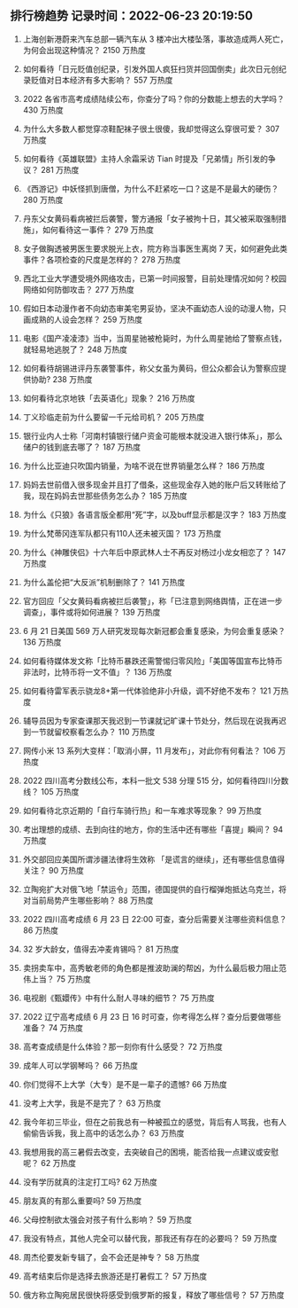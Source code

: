
## 排行榜趋势 记录时间：2022-06-23 20:19:50
  
  1. 上海创新港蔚来汽车总部一辆汽车从 3 楼冲出大楼坠落，事故造成两人死亡，为何会出现这种情况？ 2150 万热度
    
  2. 如何看待「日元贬值创纪录，引发外国人疯狂扫货并回国倒卖」此次日元创纪录贬值对日本经济有多大影响？ 557 万热度
    
  3. 2022 各省市高考成绩陆续公布，你查分了吗？你的分数能上想去的大学吗？ 430 万热度
    
  4. 为什么大多数人都觉穿凉鞋配袜子很土很傻，我却觉得这么穿很可爱？ 307 万热度
    
  5. 如何看待《英雄联盟》主持人余霜采访 Tian 时提及「兄弟情」所引发的争议？ 281 万热度
    
  6. 《西游记》中妖怪抓到唐僧，为什么不赶紧吃一口？这是不是最大的硬伤？ 280 万热度
    
  7. 丹东父女黄码看病被拦后袭警，警方通报「女子被拘十日，其父被采取强制措施」，如何看待这一事件？ 279 万热度
    
  8. 女子做胸透被男医生要求脱光上衣，院方称当事医生离岗 7 天，如何避免此类事件？各项检查的尺度是怎样的？ 278 万热度
    
  9. 西北工业大学遭受境外网络攻击，已第一时间报警，目前处理情况如何？校园网络如何防御攻击？ 277 万热度
    
  10. 假如日本动漫作者不向幼态审美宅男妥协，坚决不画幼态人设的动漫人物，只画成熟的人设会怎样？ 259 万热度
    
  11. 电影《国产凌凌漆》当中，当周星驰被枪毙时，为什么周星驰给了警察点钱，就轻易地逃脱了？ 248 万热度
    
  12. 如何看待胡锡进评丹东袭警事件，称父女虽为黄码，但公众都会认为警察应提供协助? 238 万热度
    
  13. 如何看待北京地铁「去英语化」现象？ 216 万热度
    
  14. 丁义珍临走前为什么要留一千元给司机？ 205 万热度
    
  15. 银行业内人士称「河南村镇银行储户资金可能根本就没进入银行体系」，那么储户的钱到底去哪了？ 187 万热度
    
  16. 为什么比亚迪只吹国内销量，为啥不说在世界销量怎么样？ 186 万热度
    
  17. 妈妈去世前借入很多现金并且打了借条，这些现金存入她的账户后又转账给了我，现在妈妈去世那些债务怎么办？ 185 万热度
    
  18. 为什么《只狼》各语言版全都用“死”字，以及buff显示都是汉字？ 183 万热度
    
  19. 为什么梵蒂冈连军队都只有110人还未被灭国？ 173 万热度
    
  20. 为什么《神雕侠侣》十六年后中原武林人士不再反对杨过小龙女相恋了？ 147 万热度
    
  21. 为什么盖伦把“大反派”机制删除了？ 141 万热度
    
  22. 官方回应「父女黄码看病被拦后袭警」，称「已注意到网络舆情，正在进一步调查」，事件或将如何进展？ 139 万热度
    
  23. 6 月 21 日美国 569 万人研究发现每次新冠都会重复感染，为何会重复感染？ 136 万热度
    
  24. 如何看待媒体发文称「比特币暴跌还需警惕归零风险」「美国等国宣布比特币非法时，比特币将一文不值」？ 136 万热度
    
  25. 如何看待雷军表示骁龙8+第一代体验绝非小升级，调不好绝不发布？ 121 万热度
    
  26. 辅导员因为专家查课那天我迟到一节课就记旷课十节处分，然后现在说我再迟到一节就留校察看怎么办？ 110 万热度
    
  27. 网传小米 13 系列大变样：「取消小屏，11 月发布」，对此你有何看法？ 106 万热度
    
  28. 2022 四川高考分数线公布，本科一批文 538 分理 515 分，如何看待四川分数线？ 105 万热度
    
  29. 如何看待北京近期的「自行车骑行热」和一车难求等现象？ 99 万热度
    
  30. 考出理想的成绩、去到向往的地方，你的生活中还有哪些「喜提」瞬间？ 94 万热度
    
  31. 外交部回应美国所谓涉疆法律将生效称 「是谎言的继续」，还有哪些信息值得关注？ 90 万热度
    
  32. 立陶宛扩大对俄飞地「禁运令」范围，德国提供的自行榴弹炮抵达乌克兰，将对当前局势产生哪些影响？ 88 万热度
    
  33. 2022 四川高考成绩 6 月 23 日 22:00 可查，查分后需要关注哪些资料信息？ 86 万热度
    
  34. 32 岁大龄女，值得去冲麦肯锡吗？ 81 万热度
    
  35. 卖拐卖车中，高秀敏老师的角色都是推波助澜的帮凶，为什么最后极力阻止范伟上当？ 75 万热度
    
  36. 电视剧《甄嬛传》中有什么耐人寻味的细节？ 75 万热度
    
  37. 2022 辽宁高考成绩 6 月 23 日 16 时可查，你考得怎么样？查分后要做哪些准备？ 74 万热度
    
  38. 高考查成绩是什么体验？那一刻你有什么感受？ 72 万热度
    
  39. 成年人可以学钢琴吗？ 66 万热度
    
  40. 你们觉得不上大学（大专）是不是一辈子的遗憾? 66 万热度
    
  41. 没考上大学，我是不是完了？ 63 万热度
    
  42. 我今年初三毕业，但在之前我总有一种被孤立的感觉，背后有人骂我，也有人偷偷告诉我，我上高中的话怎么办？ 63 万热度
    
  43. 我想用我的高三暑假去改变，去突破自己的困境，能否给我一点建议或安慰呢？ 62 万热度
    
  44. 没有学历就真的注定打工吗? 62 万热度
    
  45. 朋友真的有那么重要吗? 59 万热度
    
  46. 父母控制欲太强会对孩子有什么影响？ 59 万热度
    
  47. 我没有特点，其他人完全可以替代我，那我还有存在的必要吗？ 59 万热度
    
  48. 周杰伦要发新专辑了，会不会还是神专？ 58 万热度
    
  49. 高考结束后你是选择去旅游还是打暑假工？ 57 万热度
    
  50. 俄方称立陶宛居民很快将感受到俄罗斯的报复，释放了哪些信号？ 57 万热度
    